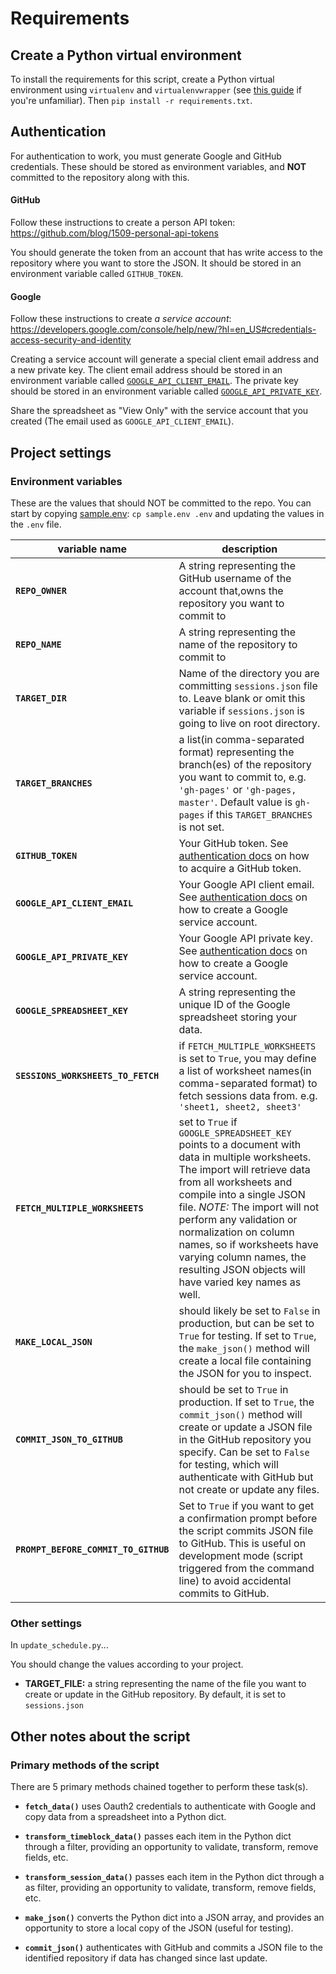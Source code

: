 # Requirements

## Create a Python virtual environment

To install the requirements for this script, create a Python virtual environment 
using `virtualenv` and `virtualenvwrapper` (see [this guide](http://www.silverwareconsulting.com/index.cfm/2012/7/24/Getting-Started-with-virtualenv-and-virtualenvwrapper-in-Python) 
if you're unfamiliar). Then `pip install -r requirements.txt`.

## Authentication

For authentication to work, you must generate Google and GitHub credentials.
These should be stored as environment variables, and **NOT** committed to the
repository along with this.

#### GitHub

Follow these instructions to create a person API token: https://github.com/blog/1509-personal-api-tokens
    
You should generate the token from an account that has write access to the 
repository where you want to store the JSON. It should be stored in an environment 
variable called `GITHUB_TOKEN`.
    
#### Google 

Follow these instructions to create *a service account*: https://developers.google.com/console/help/new/?hl=en_US#credentials-access-security-and-identity
    
Creating a service account will generate a special client email address and
a new private key. The client email address should be stored in an environment 
variable called [`GOOGLE_API_CLIENT_EMAIL`](https://github.com/mozilla/schedule-app-data-processor/blob/master/docs/REQUIREMENTS.md#environment-variables). The private key should be stored in an environment variable called [`GOOGLE_API_PRIVATE_KEY`](https://github.com/mozilla/schedule-app-data-processor/blob/master/docs/REQUIREMENTS.md#environment-variables).

Share the spreadsheet as "View Only" with the service account that you created (The email used as `GOOGLE_API_CLIENT_EMAIL`).

## Project settings

### Environment variables

These are the values that should NOT be committed to the repo. You can start by 
copying [sample.env](https://github.com/mozilla/schedule-app-data-processor/blob/master/sample.env): `cp sample.env .env` and updating the values in the `.env` file.
    
| variable name | description |
|-----|-----|
| **`REPO_OWNER`**                | A string representing the GitHub username of the account that,owns the repository you want to commit to |
| **`REPO_NAME`**                 | A string representing the name of the repository to commit to |
| **`TARGET_DIR`**                | Name of the directory you are committing `sessions.json` file to. Leave blank or omit this variable if `sessions.json` is going to live on root directory. |
| **`TARGET_BRANCHES`**           | a list(in comma-separated format) representing the branch(es) of the repository you want to commit to, e.g. `'gh-pages'` or `'gh-pages, master'`. Default value is `gh-pages` if this `TARGET_BRANCHES` is not set. |
| **`GITHUB_TOKEN`**              | Your GitHub token. See [authentication docs](https://github.com/mozilla/schedule-app-data-processor/blob/master/docs/REQUIREMENTS.md#authentication) on how to acquire a GitHub token. |
| **`GOOGLE_API_CLIENT_EMAIL`**   | Your Google API client email. See [authentication docs](https://github.com/mozilla/schedule-app-data-processor/blob/master/docs/REQUIREMENTS.md#authentication) on how to create a Google service account. |
| **`GOOGLE_API_PRIVATE_KEY`**    | Your Google API private key. See [authentication docs](https://github.com/mozilla/schedule-app-data-processor/blob/master/docs/REQUIREMENTS.md#authentication) on how to create a Google service account. |
| **`GOOGLE_SPREADSHEET_KEY`**    | A string representing the unique ID of the Google spreadsheet storing your data. |
| **`SESSIONS_WORKSHEETS_TO_FETCH`**       | if `FETCH_MULTIPLE_WORKSHEETS` is set to `True`, you may define a list of worksheet names(in comma-separated format) to fetch sessions data from. e.g. `'sheet1, sheet2, sheet3'` |
| **`FETCH_MULTIPLE_WORKSHEETS`** | set to `True` if `GOOGLE_SPREADSHEET_KEY` points to a document with data in multiple worksheets. The import will retrieve data from all worksheets and compile into a single JSON file. _NOTE:_ The import will not perform any validation or normalization on column names, so if worksheets have varying column names, the resulting JSON objects will have varied key names as well. |
| **`MAKE_LOCAL_JSON`**           | should likely be set to `False` in production, but can be set to `True` for testing. If set to `True`, the `make_json()` method will create a local file containing the JSON for you to inspect. |
| **`COMMIT_JSON_TO_GITHUB`**     | should be set to `True` in production. If set to `True`, the `commit_json()` method will create or update a JSON file in the GitHub repository you specify. Can be set to `False` for testing, which will authenticate with GitHub but not create or update any files. |
| **`PROMPT_BEFORE_COMMIT_TO_GITHUB`** | Set to `True` if you want to get a confirmation prompt before the script commits JSON file to GitHub. This is useful on development mode (script triggered from the command line) to avoid accidental commits to GitHub. |


### Other settings

In `update_schedule.py`...

You should change the values according to your project.

* **TARGET_FILE:** a string representing the name of the file you want to
  create or update in the GitHub repository. By default, it is set to `sessions.json`


## Other notes about the script

### Primary methods of the script

There are 5 primary methods chained together to perform these task(s).

- **`fetch_data()`** uses Oauth2 credentials to authenticate with Google and copy 
data from a spreadsheet into a Python dict.
  
- **`transform_timeblock_data()`** passes each item in the Python dict through a
filter, providing an opportunity to validate, transform, remove fields, etc.

- **`transform_session_data()`** passes each item in the Python dict through a
as filter, providing an opportunity to validate, transform, remove fields, etc.
  
- **`make_json()`** converts the Python dict into a JSON array, and provides an
opportunity to store a local copy of the JSON (useful for testing).
  
- **`commit_json()`** authenticates with GitHub and commits a JSON file to the
identified repository if data has changed since last update.
